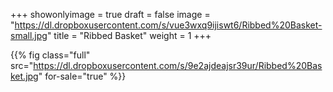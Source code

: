 +++
showonlyimage = true
draft = false
image = "https://dl.dropboxusercontent.com/s/vue3wxq9ijiswt6/Ribbed%20Basket-small.jpg"
title = "Ribbed Basket"
weight = 1
+++

{{% fig class="full" src="https://dl.dropboxusercontent.com/s/9e2ajdeajsr39ur/Ribbed%20Basket.jpg" for-sale="true" %}}
